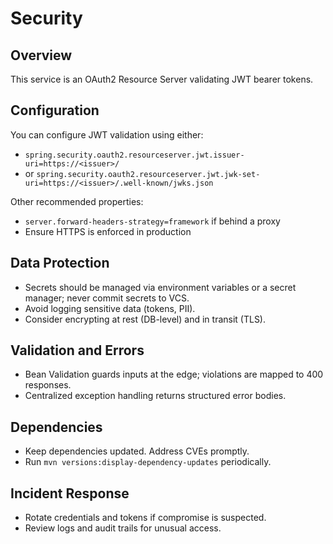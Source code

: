 # Security

## Overview

This service is an OAuth2 Resource Server validating JWT bearer tokens.

## Configuration

You can configure JWT validation using either:
- `spring.security.oauth2.resourceserver.jwt.issuer-uri=https://<issuer>/`
- or `spring.security.oauth2.resourceserver.jwt.jwk-set-uri=https://<issuer>/.well-known/jwks.json`

Other recommended properties:
- `server.forward-headers-strategy=framework` if behind a proxy
- Ensure HTTPS is enforced in production

## Data Protection

- Secrets should be managed via environment variables or a secret manager; never commit secrets to VCS.
- Avoid logging sensitive data (tokens, PII).
- Consider encrypting at rest (DB-level) and in transit (TLS).

## Validation and Errors

- Bean Validation guards inputs at the edge; violations are mapped to 400 responses.
- Centralized exception handling returns structured error bodies.

## Dependencies

- Keep dependencies updated. Address CVEs promptly.
- Run `mvn versions:display-dependency-updates` periodically.

## Incident Response

- Rotate credentials and tokens if compromise is suspected.
- Review logs and audit trails for unusual access.
